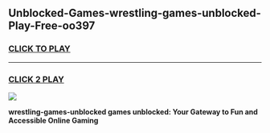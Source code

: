
## Unblocked-Games-wrestling-games-unblocked-Play-Free-oo397
<h3>
<a href="https://premium76.site?title=wrestling-games-unblocked&ref=09A">CLICK TO PLAY</a></h3>
<hr>

<h3>
<a href="https://premium76.site?title=wrestling-games-unblocked&ref=09A">CLICK 2 PLAY</a>
  
</h3>

<a href="https://premium76.site?title=wrestling-games-unblocked&ref=09A"><img src="https://clearcache.store/games.png"></a>


**wrestling-games-unblocked games unblocked: Your Gateway to Fun and Accessible Online Gaming**

